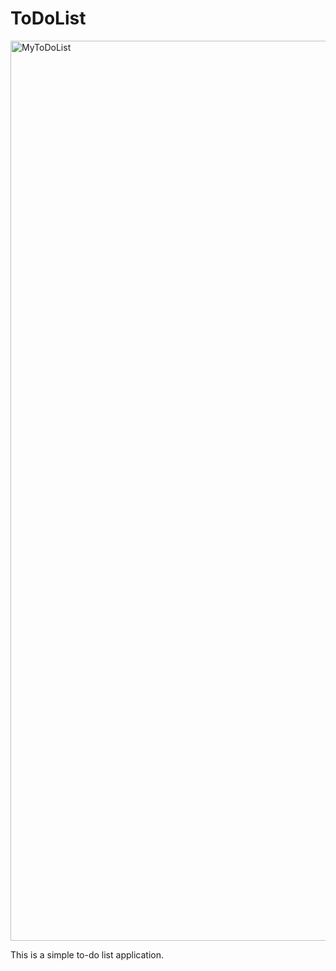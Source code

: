 # ToDoList
<img width="1440" alt="MyToDoList" src="https://user-images.githubusercontent.com/104940532/190206114-8f0d6cf7-b289-4be2-9e91-3a48dbf8ec8e.png">

This is a simple to-do list application.
